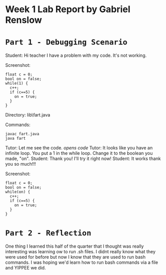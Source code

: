 # Week 1 Lab Report by Gabriel Renslow

# `Part 1 - Debugging Scenario`

Student: Hi teacher I have a problem with my code. It's not working.

Screenshot:
```
float c = 0;
bool on = false;
while(1) {
  c++;
  if (c==5) {
    on = true;
  }
}
```
Directory: lib\fart.java

Commands:
```
javac fart.java
java fart
```

Tutor: Let me see the code. *opens code*
Tutor: It looks like you have an infinite loop. You put a 1 in the while loop. Change it to the boolean you made, "on".
Student: Thank you! I'll try it right now!
Student: It works thank you so much!!!

Screenshot:
```
float c = 0;
bool on = false;
while(on) {
  c++;
  if (c==5) {
    on = true;
  }
}
```

# `Part 2 - Reflection`

One thing I learned this half of the quarter that I thought was really interesting was learning ow to run .sh files. I didnt really know what they were used for before but now I know that they are used to run bash commands. I was hoping we'd learn how to run bash commands via a file and YIPPEE we did.
